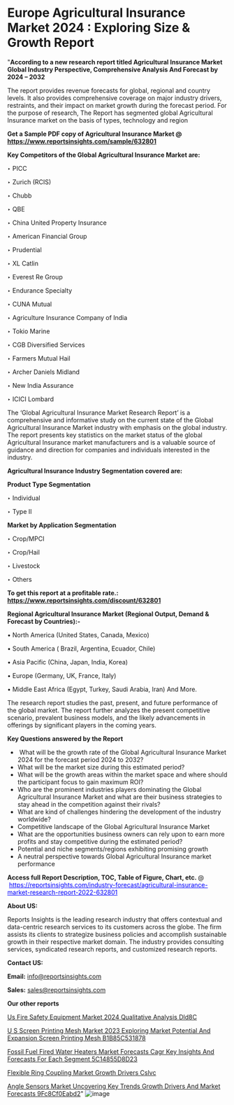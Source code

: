 # Europe Agricultural Insurance Market 2024 : Exploring Size & Growth Report

"<strong>According to a new research report titled Agricultural Insurance Market Global Industry Perspective, Comprehensive Analysis And Forecast by 2024 – 2032</strong>

The report provides revenue forecasts for global, regional and country levels. It also provides comprehensive coverage on major industry drivers, restraints, and their impact on market growth during the forecast period. For the purpose of research, The Report has segmented global Agricultural Insurance market on the basis of types, technology and region

<strong>Get a Sample PDF copy of Agricultural Insurance Market </strong><strong>@<a href=https://www.reportsinsights.com/sample/632801 style=color:#0000ff;> https://www.reportsinsights.com/sample/632801</a></strong></font>

<strong>Key Competitors of the Global Agricultural Insurance Market are:</strong>

‣ PICC

‣ Zurich (RCIS)

‣ Chubb

‣ QBE

‣ China United Property Insurance

‣ American Financial Group

‣ Prudential

‣ XL Catlin

‣ Everest Re Group

‣ Endurance Specialty

‣ CUNA Mutual

‣ Agriculture Insurance Company of India

‣ Tokio Marine

‣ CGB Diversified Services

‣ Farmers Mutual Hail

‣ Archer Daniels Midland

‣ New India Assurance

‣ ICICI Lombard

The ‘Global Agricultural Insurance Market Research Report’ is a comprehensive and informative study on the current state of the Global Agricultural Insurance Market industry with emphasis on the global industry. The report presents key statistics on the market status of the global Agricultural Insurance market manufacturers and is a valuable source of guidance and direction for companies and individuals interested in the industry.

<strong>Agricultural Insurance Industry Segmentation covered are:</strong>

<strong>Product Type Segmentation</strong>

‣    Individual

‣ Type II

<strong>Market by Application Segmentation</strong>

‣   Crop/MPCI

‣ Crop/Hail

‣ Livestock

‣ Others

<strong>To get this report at a profitable rate.: <a href=https://www.reportsinsights.com/discount/632801 style=color:#0000ff;>https://www.reportsinsights.com/discount/632801</a></strong></font>

<strong>Regional Agricultural Insurance Market (Regional Output, Demand &amp; Forecast by Countries):-</strong>

• North America (United States, Canada, Mexico)

• South America ( Brazil, Argentina, Ecuador, Chile)

• Asia Pacific (China, Japan, India, Korea)

• Europe (Germany, UK, France, Italy)

• Middle East Africa (Egypt, Turkey, Saudi Arabia, Iran) And More.

The research report studies the past, present, and future performance of the global market. The report further analyzes the present competitive scenario, prevalent business models, and the likely advancements in offerings by significant players in the coming years.

<strong>Key Questions answered by the Report</strong>
<ul>
  <li> What will be the growth rate of the Global Agricultural Insurance Market 2024 for the forecast period 2024 to 2032?</li>
  <li>What will be the market size during this estimated period?</li>
  <li>What will be the growth areas within the market space and where should the participant focus to gain maximum ROI?</li>
  <li>Who are the prominent industries players dominating the Global Agricultural Insurance Market and what are their business strategies to stay ahead in the competition against their rivals?</li>
  <li>What are kind of challenges hindering the development of the industry worldwide?</li>
  <li>Competitive landscape of the Global Agricultural Insurance Market</li>
  <li>What are the opportunities business owners can rely upon to earn more profits and stay competitive during the estimated period?</li>
  <li>Potential and niche segments/regions exhibiting promising growth</li>
  <li>A neutral perspective towards Global Agricultural Insurance market performance</li>
</ul>
<strong>Access full Report Description, TOC, Table of Figure, Chart, etc. </strong>@  <a href=https://reportsinsights.com/industry-forecast/agricultural-insurance-market-research-report-2022-632801 style=color:#0000ff;>https://reportsinsights.com/industry-forecast/agricultural-insurance-market-research-report-2022-632801</a></font>

<strong><strong>About US</strong>:</strong>

Reports Insights is the leading research industry that offers contextual and data-centric research services to its customers across the globe. The firm assists its clients to strategize business policies and accomplish sustainable growth in their respective market domain. The industry provides consulting services, syndicated research reports, and customized research reports.

<strong>Contact US:</strong>

<p class=""""><b>Email:</b> <a href=mailto:info@reportsinsights.com>info@reportsinsights.com</a></p>
<p class=""""><b>Sales:</b> <a href=mailto:sales@reportsinsights.com>sales@reportsinsights.com</a></p>

<strong>Our other reports</strong>

<a href=https://www.linkedin.com/pulse/us-fire-safety-equipment-market-2024-qualitative-analysis-dld8c/>Us Fire Safety Equipment Market 2024 Qualitative Analysis Dld8C</a>

<a href=https://medium.com/@singhaakesh50/u-s-screen-printing-mesh-market-2023-exploring-market-potential-and-expansion-screen-printing-mesh-b1b85c531878>U S Screen Printing Mesh Market 2023 Exploring Market Potential And Expansion Screen Printing Mesh B1B85C531878</a>

<a href=https://medium.com/@anuragakarte041/fossil-fuel-fired-water-heaters-market-forecasts-cagr-key-insights-and-forecasts-for-each-segment-5c14855d8d23>Fossil Fuel Fired Water Heaters Market Forecasts Cagr Key Insights And Forecasts For Each Segment 5C14855D8D23</a>

<a href=https://www.linkedin.com/pulse/flexible-ring-coupling-market-growth-drivers-cslvc/>Flexible Ring Coupling Market Growth Drivers Cslvc</a>

<a href=https://medium.com/@gd336335/angle-sensors-market-uncovering-key-trends-growth-drivers-and-market-forecasts-9fc8cf0eabd2>Angle Sensors Market Uncovering Key Trends Growth Drivers And Market Forecasts 9Fc8Cf0Eabd2</a>"
![image](https://github.com/Reportsinsights123/RIgrowth/assets/158415881/5deac0cb-724d-49f8-8bfb-6ffc8d3edb26)

